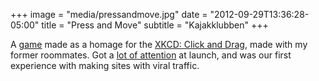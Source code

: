 +++
image = "media/pressandmove.jpg"
date = "2012-09-29T13:36:28-05:00"
title = "Press and Move"
subtitle = "Kajakklubben"
+++

A [game](http://xkcd.kajakklubben.org/) made as a homage for the [XKCD: Click and Drag](https://xkcd.com/1110/), made with my former roommates. Got a [lot of attention](http://kotaku.com/5948265/someone-made-that-giant-xkcd-comic-into-an-actual-game) at launch, and was our first experience with making sites with viral traffic.  

